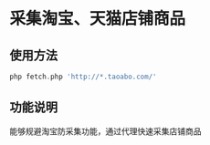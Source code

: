 采集淘宝、天猫店铺商品
==================

使用方法
-------------

```php
php fetch.php 'http://*.taoabo.com/'
```

功能说明
-------------
能够规避淘宝防采集功能，通过代理快速采集店铺商品